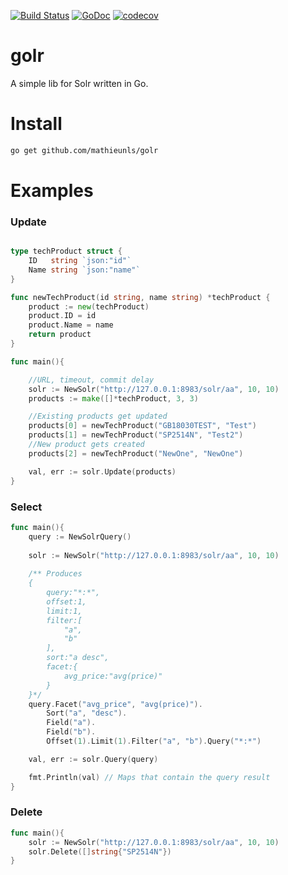 [![Build Status](https://travis-ci.org/MathieuNls/golr.png)](https://travis-ci.org/MathieuNls/golr)
[![GoDoc](https://godoc.org/github.com/MathieuNls/golr?status.png)](https://godoc.org/github.com/MathieuNls/golr)
[![codecov](https://codecov.io/gh/MathieuNls/golr/branch/master/graph/badge.svg)](https://codecov.io/gh/MathieuNls/golr)

# golr

A simple lib for Solr written in Go.

# Install

```bash
go get github.com/mathieunls/golr
```

# Examples

### Update

```go

type techProduct struct {
	ID   string `json:"id"`
	Name string `json:"name"`
}

func newTechProduct(id string, name string) *techProduct {
	product := new(techProduct)
	product.ID = id
	product.Name = name
	return product
}

func main(){

    //URL, timeout, commit delay
    solr := NewSolr("http://127.0.0.1:8983/solr/aa", 10, 10)
    products := make([]*techProduct, 3, 3)

    //Existing products get updated
	products[0] = newTechProduct("GB18030TEST", "Test")
	products[1] = newTechProduct("SP2514N", "Test2")
    //New product gets created
	products[2] = newTechProduct("NewOne", "NewOne")

	val, err := solr.Update(products)
}
```

### Select

```go
func main(){
    query := NewSolrQuery()
 
	solr := NewSolr("http://127.0.0.1:8983/solr/aa", 10, 10)
	
    /** Produces 
    {  
        query:"*:*",
        offset:1,
        limit:1,
        filter:[  
            "a",
            "b"
        ],
        sort:"a desc",
        facet:{  
            avg_price:"avg(price)"
        }
    }*/
    query.Facet("avg_price", "avg(price)").
		Sort("a", "desc").
		Field("a").
		Field("b").
		Offset(1).Limit(1).Filter("a", "b").Query("*:*")

    val, err := solr.Query(query)

    fmt.Println(val) // Maps that contain the query result
}
```

### Delete

```go
func main(){
    solr := NewSolr("http://127.0.0.1:8983/solr/aa", 10, 10)
    solr.Delete([]string{"SP2514N"})
}
```